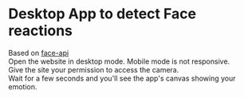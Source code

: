 # Desktop App to detect Face reactions
   Based on <a href="https://github.com/justadudewhohacks/face-api.js">face-api</a>
<br>
Open the website in desktop mode. Mobile mode is not responsive. <br>
Give the site your permission to access the camera.<br>
Wait for a few seconds and you'll see the app's canvas showing your emotion. <br>
